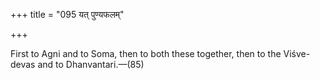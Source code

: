 +++
title = "095 यत् पुण्यफलम्"

+++

First to Agni and to Soma, then to both these together, then to the Viśve-devas and to Dhanvantari.—(85)